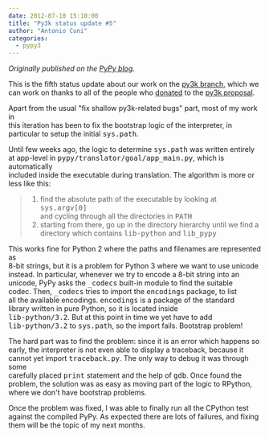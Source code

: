 ```yaml
---
date: 2012-07-10 15:10:00
title: "Py3k status update #5"
author: "Antonio Cuni"
categories:
  - pypy3
---
```


_Originally published on the [PyPy blog](https://pypy.org/posts/2012/07/py3k-status-update-5-359698189825543897.html)._

<html><body><p>This is the fifth status update about our work on the <a class="reference external" href="https://foss.heptapod.net/pypy/pypy/-/tree/branch/py3k">py3k branch</a>, which we<br>
can work on thanks to all of the people who <a class="reference external" href="/posts/2012/01/py3k-and-numpy-first-stage-thanks-to-3008917396290059758.html">donated</a> to the <a class="reference external" href="https://pypy.org/py3donate.html">py3k proposal</a>.</p><p>Apart from the usual "fix shallow py3k-related bugs" part, most of my work in<br>
this iteration has been to fix the bootstrap logic of the interpreter, in<br>
particular to setup the initial <tt class="docutils literal">sys.path</tt>.</p><p>Until few weeks ago, the logic to determine <tt class="docutils literal">sys.path</tt> was written entirely<br>
at app-level in <tt class="docutils literal">pypy/translator/goal/app_main.py</tt>, which is automatically<br>
included inside the executable during translation.  The algorithm is more or<br>
less like this:</p><blockquote><ol class="arabic simple"><li>find the absolute path of the executable by looking at <tt class="docutils literal">sys.argv[0]</tt><br>
and cycling through all the directories in <tt class="docutils literal">PATH</tt></li>
<li>starting from there, go up in the directory hierarchy until we find a<br>
directory which contains <tt class="docutils literal"><span class="pre">lib-python</span></tt> and <tt class="docutils literal">lib_pypy</tt></li>
</ol></blockquote><p>This works fine for Python 2 where the paths and filenames are represented as<br>
8-bit strings, but it is a problem for Python 3 where we want to use unicode<br>
instead.  In particular, whenever we try to encode a 8-bit string into an<br>
unicode, PyPy asks the <tt class="docutils literal">_codecs</tt> built-in module to find the suitable<br>
codec. Then, <tt class="docutils literal">_codecs</tt> tries to import the <tt class="docutils literal">encodings</tt> package, to list<br>
all the available encodings. <tt class="docutils literal">encodings</tt> is a package of the standard<br>
library written in pure Python, so it is located inside<br>
<tt class="docutils literal"><span class="pre">lib-python/3.2</span></tt>. But at this point in time we yet have to add<br>
<tt class="docutils literal"><span class="pre">lib-python/3.2</span></tt> to <tt class="docutils literal">sys.path</tt>, so the import fails.  Bootstrap problem!</p><p>The hard part was to find the problem: since it is an error which happens so<br>
early, the interpreter is not even able to display a traceback, because it<br>
cannot yet import <tt class="docutils literal">traceback.py</tt>. The only way to debug it was through some<br>
carefully placed <tt class="docutils literal">print</tt> statement and the help of <tt class="docutils literal">gdb</tt>. Once found the<br>
problem, the solution was as easy as moving part of the logic to RPython,<br>
where we don't have bootstrap problems.</p><p>Once the problem was fixed, I was able to finally run all the CPython test<br>
against the compiled PyPy.  As expected there are lots of failures, and fixing<br>
them will be the topic of my next months.</p></body></html>